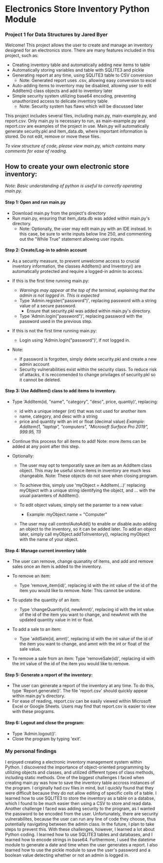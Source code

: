 # Electronics Store Inventory Python Module
### Project 1 for Data Structures by Jared Byer

Welcome! This project allows the user to create and manage an inventory designed for an electronics store.
There are many features included in this project, such as:
  - Creating inventory table and automatically adding new items to table
  - Automatically storing variables and table with SQLITE3 and pickle
  - Generating report at any time, using SQLITE3 table to CSV conversion
    - Note: Generated report uses .csv, allowing easy conversion to excel
  - Auto-adding items to inventory may be disabled, allowing user to edit AddItem() class objects and add to inventory later
  - Simple security system utilizing base64 encoding, preventing unauthorized access to delicate inventory table
    - Note: Security system has flaws which will be discussed later

This project includes several files, including main.py, main-example.py, and report.csv. Only main.py is necessary to run, as main-example.py and report.csv are examples of the project in use. Main.py will automatically generate security.pkl and item_data.db, where important information is stored. Do not edit, remove or move these files.

*To view structure of code, please view main.py, which contains many comments for ease of reading.*

## How to create your own electronic store inventory:
*Note: Basic understanding of python is useful to correctly operating main.py.*

#### Step 1: Open and run main.py
  - Download main.py from the project's directory
  - Run main.py, ensuring that item_data.db was added within main.py's           directory.
    - Note: Optionally, the user may edit main.py with an IDE instead. In          this case, be sure to write inputs below line 250, and commenting out        the "While True" statement allowing user inputs.

#### Step 2: Create/Log-in to admin account
  - As a security measure, to prevent unwelcome access to crucial inventory      information, the classes AddItem() and Inventory() are automatically         protected and require a logged-in admin to access.
  - If this is the first time running main.py:
      - *Warnings may appear at the top of the terminal, explaining that the         admin is not logged in. This is expected* 
      - Type 'Admin.register("password")', replacing password with a string         value of a secure password.
        - Ensure that security.pkl was added within main.py's directory.
      - Type 'Admin.login("password")', replacing password with the password         used in the previous step.
        
  - If this is not the first time running main.py:
    - Login using 'Admin.login("password")', if not logged in.
        
  - Note:
     - If password is forgotten, simply delete security.pkl and create a new      admin account
     - Security vulnerabilities exist within the security class. To reduce         risk of attacks, it is reccomended to change privilages of                   security.pkl so it cannot be deleted.

#### Step 3: Use AddItem() class to add items to inventory.
  - Type 'AddItem(id, "name", "category", "desc", price, quantiy)',             replacing:
    - id with a unique integer (int) that was not used for another item
    - name, category, and desc with a string
    - price and quantity with an int or float (decimal value)
  *Example: AddItem(1, "laptop", "computers", "Microsoft Surface Pro 2019",     999.95, 11)*

  - Continue this process for all items to add! Note: more items       can     be added at any point after this step.

  - Optionally:
      - The user may opt to temporatily save an item as an AddItem class           object. This may be useful since items in inventory are much less            changeable. Note: These objects do not save when closing program.
      - To achieve this, simply use 'myObject = AddItem(...)' replacing             myObject with a unique string identifying the object, and ... with           the usual paramters of AddItem().
        
      - To edit object values, simply set the paramter to a new value:
        - Example: myObject.name = "Computer"

      - The user may call controlAutoAdd() to enable or disable auto adding
        an object to the inventory, so it can be added later. To add an              object later, simply call myObject.addToInventory(), replacing               myObject with the name of your object.


#### Step 4: Manage current inventory table
  - The user can remove, change quanatity of items, and add and remove sales   once an item is added to the inventory.
    
  - To remove an item:
    - Type 'remove_item(id)', replacing id with the int value of the id of         the item you would like to remove. Note: This cannot be undone.

  - To update the quantity of an item:
    - Type 'changeQuantity(id, newAmnt)', replacing id with the int value of     the id of the item you want to change, and newAmnt with the updated          quantity value in int or float.

  - To add a sale to an item:
    - Type 'addSale(id, amnt)', replacing id with the int value of the id of       the item you want to change, and amnt with the int or float of the           sale value.

  - To remove a sale from an item:
    Type 'removeSale(id)', replacing id with the int value of the id of the      item you would like to remove.

#### Step 5: Generate a report of the inventory:
  - The user can generate a report of the inventory at any time. To do this,     type 'Report.generate()'. The file 'report.csv' should quickly appear        within main.py's directory.
  - For ease of reading, report.csv can be easily viewed within Microsoft       Excel or Google Sheets. Users may find that report.csv is easier to view     with these programs.

#### Step 6: Logout and close the program:
  - Type 'Admin.logout()'.
  - Close the program by typing 'exit'.


### My personal findings
  I enjoyed creating a electronic inventory management system within Python. I discovered the importance of object-oriented programming by utilizing objects and classes, and utilized different types of class methods, including static methods. One of the biggest challenges I faced when creating main.py was how to save the inventory table accross instances of the program. I originally had csv files in mind, but I quickly found that they were difficult because they do not allow editing of specific cells of a table. I learned how to use SQLITE3 to store the inventory as a table on a databse, which I found to be much easier then using a CSV to store and read data. Another challenge I faced was adding security to the program, as I wanted the password to be encoded from the user. Unfortunately, there are security vulnerabilites, because the user can run any line of code they choose, thus potentially navigating between the admin class. In the future, I plan to take steps to prevent this.
With these challenges, however, I learned a lot about Python coding. I learned how to use SQLITE3 tables and databases, and I learned how to encode strings in base64. Furthermore, I used the datetime module to generate a date and time when the user generates a report. I also learned how to use the pickle module to save the user's password and a boolean value detecting whether or not an admin is logged in.



